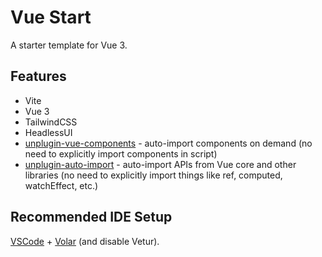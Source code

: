 # Vue Start

A starter template for Vue 3.

## Features

- Vite
- Vue 3
- TailwindCSS
- HeadlessUI
- [unplugin-vue-components](https://github.com/antfu/unplugin-vue-components) - auto-import components on demand (no need to explicitly import components in script)
- [unplugin-auto-import](https://github.com/antfu/unplugin-auto-import) - auto-import APIs from Vue core and other libraries (no need to explicitly import things like ref, computed, watchEffect, etc.)

## Recommended IDE Setup

[VSCode](https://code.visualstudio.com/) + [Volar](https://marketplace.visualstudio.com/items?itemName=johnsoncodehk.volar) (and disable Vetur).
